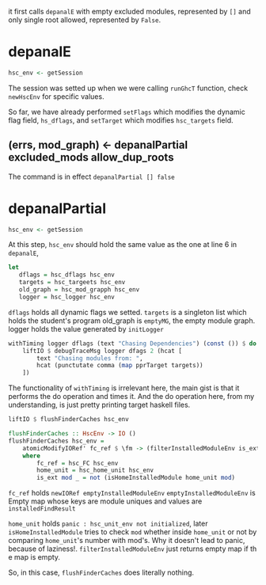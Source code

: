 it first calls `depanalE` with empty excluded modules, represented by `[]` and only single root allowed, represented by `False`.

# depanalE

```haskell
hsc_env <- getSession
```  
The session was setted up when we were calling `runGhcT` function, check `newHscEnv` for specific values.

So far, we have already performed `setFlags` which modifies the dynamic flag field, `hs_dflags`, and `setTarget` which modifies `hsc_targets` field.

## (errs, mod_graph) <- depanalPartial excluded_mods allow_dup_roots
The command is in effect `depanalPartial [] false`










# depanalPartial 
```haskell
hsc_env <- getSession
```
At this step, `hsc_env` should hold the same value as the one at line 6 in `depanalE`,
```haskell
let
   dflags = hsc_dflags hsc_env
   targets = hsc_targeets hsc_env
   old_graph = hsc_mod_grapph hsc_env
   logger = hsc_logger hsc_env
```
`dflags` holds all dynamic flags we setted.
`targets` is a singleton list which holds the student's program 
old_graph is `emptyMG`, the empty module graph.
logger holds the value generated by `initLogger`

```haskell
withTiming logger dflags (text "Chasing Dependencies") (const ()) $ do
	liftIO $ debugTraceMsg logger dfags 2 (hcat [
		text "Chasing modules from: ",
		hcat (punctutate comma (map pprTarget targets))
	])
```

The functionality of `withTiming` is irrelevant here, the main gist is that it performs the do operation and times it. And the do operation here, from my understanding, is just pretty printing target haskell files. 

```haskell
liftIO $ flushFinderCaches hsc_env
```


```haskell
flushFinderCaches :: HscEnv -> IO ()
flushFinderCaches hsc_env = 
	atomicModifyIORef' fc_ref $ \fm -> (filterInstalledModuleEnv is_ext fm, ())
	where 
		fc_ref = hsc_FC hsc_env
		home_unit = hsc_home_unit hsc_env
		is_ext mod _ = not (isHomeInstalledModule home_unit mod)
```
`fc_ref` holds `newIORef emptyInstalledModuleEnv` 
`emptyInstalledModuleEnv` is Empty map whose keys are module uniques and values are `installedFindResult`

`home_unit` holds `panic : hsc_unit_env not initialized`, later `isHomeInstalledModule` tries to check `mod` whether inside `home_unit` or not by comparing `home_unit`'s number with mod's. Why it doesn't lead to panic, because of laziness!. `filterInstalledModuleEnv` just returns empty map if th e map is empty.

So, in this case, `flushFinderCaches` does literally nothing.
